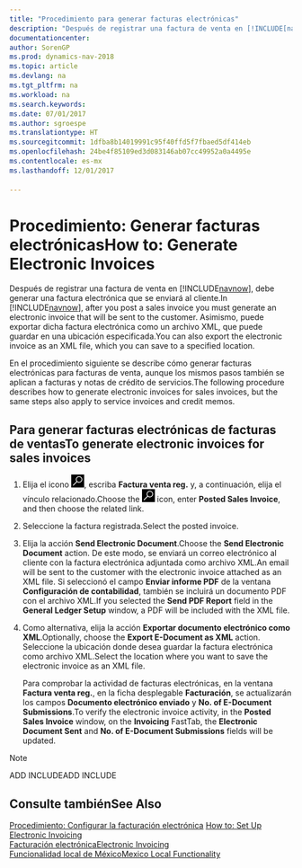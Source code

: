 ```yaml
---
title: "Procedimiento para generar facturas electrónicas"
description: "Después de registrar una factura de venta en [!INCLUDE[navnow](../../includes/navnow_md.md)], debe generar una factura electrónica que se enviará al cliente. Asimismo, puede exportar dicha factura electrónica como un archivo XML, que puede guardar en una ubicación especificada."
documentationcenter: 
author: SorenGP
ms.prod: dynamics-nav-2018
ms.topic: article
ms.devlang: na
ms.tgt_pltfrm: na
ms.workload: na
ms.search.keywords: 
ms.date: 07/01/2017
ms.author: sgroespe
ms.translationtype: HT
ms.sourcegitcommit: 1dfba8b14019991c95f40ffd5f7fbaed5df414eb
ms.openlocfilehash: 24be4f85109ed3d083146ab07cc49952a0a4495e
ms.contentlocale: es-mx
ms.lasthandoff: 12/01/2017

---
```

# <a name="how-to-generate-electronic-invoices"></a><span data-ttu-id="3d606-104">Procedimiento: Generar facturas electrónicas</span><span class="sxs-lookup"><span data-stu-id="3d606-104">How to: Generate Electronic Invoices</span></span>
<span data-ttu-id="3d606-105">Después de registrar una factura de venta en [!INCLUDE[navnow](../../includes/navnow_md.md)], debe generar una factura electrónica que se enviará al cliente.</span><span class="sxs-lookup"><span data-stu-id="3d606-105">In [!INCLUDE[navnow](../../includes/navnow_md.md)], after you post a sales invoice you must generate an electronic invoice that will be sent to the customer.</span></span> <span data-ttu-id="3d606-106">Asimismo, puede exportar dicha factura electrónica como un archivo XML, que puede guardar en una ubicación especificada.</span><span class="sxs-lookup"><span data-stu-id="3d606-106">You can also export the electronic invoice as an XML file, which you can save to a specified location.</span></span>  

<span data-ttu-id="3d606-107">En el procedimiento siguiente se describe cómo generar facturas electrónicas para facturas de venta, aunque los mismos pasos también se aplican a facturas y notas de crédito de servicios.</span><span class="sxs-lookup"><span data-stu-id="3d606-107">The following procedure describes how to generate electronic invoices for sales invoices, but the same steps also apply to service invoices and credit memos.</span></span>  

## <a name="to-generate-electronic-invoices-for-sales-invoices"></a><span data-ttu-id="3d606-108">Para generar facturas electrónicas de facturas de ventas</span><span class="sxs-lookup"><span data-stu-id="3d606-108">To generate electronic invoices for sales invoices</span></span>  

1.  <span data-ttu-id="3d606-109">Elija el icono ![Buscar página o informe](../../media/ui-search/search_small.png "icono de Buscar página o informe"), escriba **Factura venta reg.** y, a continuación, elija el vínculo relacionado.</span><span class="sxs-lookup"><span data-stu-id="3d606-109">Choose the ![Search for Page or Report](../../media/ui-search/search_small.png "Search for Page or Report icon") icon, enter **Posted Sales Invoice**, and then choose the related link.</span></span>  
2.  <span data-ttu-id="3d606-110">Seleccione la factura registrada.</span><span class="sxs-lookup"><span data-stu-id="3d606-110">Select the posted invoice.</span></span>  
3.  <span data-ttu-id="3d606-111">Elija la acción **Send Electronic Document**.</span><span class="sxs-lookup"><span data-stu-id="3d606-111">Choose the **Send Electronic Document** action.</span></span> <span data-ttu-id="3d606-112">De este modo, se enviará un correo electrónico al cliente con la factura electrónica adjuntada como archivo XML.</span><span class="sxs-lookup"><span data-stu-id="3d606-112">An email will be sent to the customer with the electronic invoice attached as an XML file.</span></span> <span data-ttu-id="3d606-113">Si seleccionó el campo **Enviar informe PDF** de la ventana **Configuración de contabilidad**, también se incluirá un documento PDF con el archivo XML.</span><span class="sxs-lookup"><span data-stu-id="3d606-113">If you selected the **Send PDF Report** field in the **General Ledger Setup** window, a PDF will be included with the XML file.</span></span>  
4.  <span data-ttu-id="3d606-114">Como alternativa, elija la acción **Exportar documento electrónico como XML**.</span><span class="sxs-lookup"><span data-stu-id="3d606-114">Optionally, choose the **Export E-Document as XML** action.</span></span> <span data-ttu-id="3d606-115">Seleccione la ubicación donde desea guardar la factura electrónica como archivo XML.</span><span class="sxs-lookup"><span data-stu-id="3d606-115">Select the location where you want to save the electronic invoice as an XML file.</span></span>  

    <span data-ttu-id="3d606-116">Para comprobar la actividad de facturas electrónicas, en la ventana **Factura venta reg.**, en la ficha desplegable **Facturación**, se actualizarán los campos **Documento electrónico enviado** y **No. of E-Document Submissions**.</span><span class="sxs-lookup"><span data-stu-id="3d606-116">To verify the electronic invoice activity, in the **Posted Sales Invoice** window, on the **Invoicing** FastTab, the **Electronic Document Sent** and **No. of E-Document Submissions** fields will be updated.</span></span>  

> [!NOTE]  
>  <span data-ttu-id="3d606-117">ADD INCLUDE<!--[!INCLUDE[bp_refimplementation](../../includes/bp_refimplementation_md.md)]--></span><span class="sxs-lookup"><span data-stu-id="3d606-117">ADD INCLUDE<!--[!INCLUDE[bp_refimplementation](../../includes/bp_refimplementation_md.md)]--></span></span>  

## <a name="see-also"></a><span data-ttu-id="3d606-118">Consulte también</span><span class="sxs-lookup"><span data-stu-id="3d606-118">See Also</span></span>  
 <span data-ttu-id="3d606-119">[Procedimiento: Configurar la facturación electrónica](how-to-set-up-electronic-invoicing.md) </span><span class="sxs-lookup"><span data-stu-id="3d606-119">[How to: Set Up Electronic Invoicing](how-to-set-up-electronic-invoicing.md) </span></span>  
  [<span data-ttu-id="3d606-120">Facturación electrónica</span><span class="sxs-lookup"><span data-stu-id="3d606-120">Electronic Invoicing</span></span>](electronic-invoicing.md)  
  [<span data-ttu-id="3d606-121">Funcionalidad local de México</span><span class="sxs-lookup"><span data-stu-id="3d606-121">Mexico Local Functionality</span></span>](mexico-local-functionality.md)

